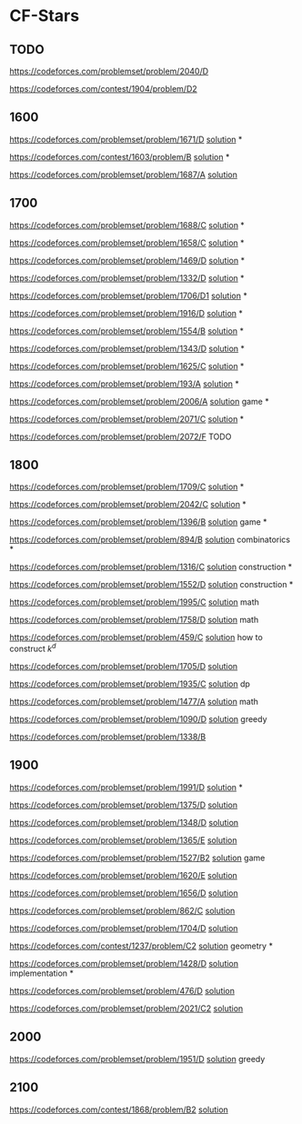 # CF-Stars

## TODO
https://codeforces.com/problemset/problem/2040/D

https://codeforces.com/contest/1904/problem/D2

## 1600
https://codeforces.com/problemset/problem/1671/D [solution](https://zhuanlan.zhihu.com/p/503401313) *
 
https://codeforces.com/contest/1603/problem/B [solution](https://codeforces.com/blog/entry/96460) *

https://codeforces.com/problemset/problem/1687/A [solution](https://www.bilibili.com/opus/727487921631789109)

## 1700
https://codeforces.com/problemset/problem/1688/C [solution](https://blog.csdn.net/weixin_61904259/article/details/125789252) *

https://codeforces.com/problemset/problem/1658/C [solution](https://www.acwing.com/solution/content/166734/) *

https://codeforces.com/problemset/problem/1469/D [solution](https://www.acwing.com/solution/content/171257/) * 

https://codeforces.com/problemset/problem/1332/D [solution](https://blog.csdn.net/Littlewhite520/article/details/105244608) *

https://codeforces.com/problemset/problem/1706/D1 [solution](https://blog.csdn.net/qq_45554473/article/details/127872291) *

https://codeforces.com/problemset/problem/1916/D [solution](https://blog.csdn.net/m0_59954214/article/details/138723629) *

https://codeforces.com/problemset/problem/1554/B [solution](https://blog.csdn.net/INGg__/article/details/119299898) *

https://codeforces.com/problemset/problem/1343/D [solution](https://blog.csdn.net/qq_45458915/article/details/105682206) *

https://codeforces.com/problemset/problem/1625/C [solution](https://www.cnblogs.com/s1mmons/p/15808539.html) *

https://codeforces.com/problemset/problem/193/A [solution](https://blog.csdn.net/HEU_xueyan/article/details/7632936) *

https://codeforces.com/problemset/problem/2006/A [solution](https://www.cnblogs.com/cjjsb/p/18397209) game *

https://codeforces.com/problemset/problem/2071/C [solution](https://zhuanlan.zhihu.com/p/27263034300) *

https://codeforces.com/problemset/problem/2072/F TODO

## 1800
https://codeforces.com/problemset/problem/1709/C [solution](https://blog.csdn.net/QQ2530063577/article/details/125942093) *

https://codeforces.com/problemset/problem/2042/C [solution](https://zhuanlan.zhihu.com/p/10349236858) *

https://codeforces.com/problemset/problem/1396/B [solution](https://blog.csdn.net/dragonylee/article/details/108343568) game *

https://codeforces.com/problemset/problem/894/B [solution](https://blog.csdn.net/u013852115/article/details/78649382) combinatorics *

https://codeforces.com/problemset/problem/1316/C [solution](https://www.cnblogs.com/heyuhhh/p/12420353.html) construction *

https://codeforces.com/problemset/problem/1552/D [solution](https://blog.csdn.net/weixin_45948940/article/details/119789855) construction *

https://codeforces.com/problemset/problem/1995/C [solution](https://www.cnblogs.com/luckyblock/p/18319949#c) math

https://codeforces.com/problemset/problem/1758/D [solution](https://blog.csdn.net/weixin_40986490/article/details/128151197) math

https://codeforces.com/problemset/problem/459/C [solution](https://www.cnblogs.com/KirinSB/p/10375794.html) how to construct $k^d$

https://codeforces.com/problemset/problem/1705/D [solution](https://www.cnblogs.com/cjjsb/p/16578319.html#d-mark-and-lightbulbs)

https://codeforces.com/problemset/problem/1935/C [solution](https://www.acwing.com/solution/content/249004/) dp

https://codeforces.com/problemset/problem/1477/A [solution](https://blog.csdn.net/zzq0523/article/details/113777886) math

https://codeforces.com/problemset/problem/1090/D [solution](https://www.cnblogs.com/dilthey/p/10092161.html) greedy

https://codeforces.com/problemset/problem/1338/B

## 1900
https://codeforces.com/problemset/problem/1991/D [solution](https://www.cnblogs.com/cjjsb/p/18330970) *

https://codeforces.com/problemset/problem/1375/D [solution](https://blog.csdn.net/tomjobs/article/details/107147334)

https://codeforces.com/problemset/problem/1348/D [solution](https://blog.csdn.net/starlet_kiss/article/details/105899735)

https://codeforces.com/problemset/problem/1365/E [solution](https://blog.csdn.net/mrcrack/article/details/106635598)

https://codeforces.com/problemset/problem/1527/B2 [solution](https://www.cnblogs.com/TheRoadToTheGold/p/15254112.html) game

https://codeforces.com/problemset/problem/1620/E [solution](https://blog.csdn.net/SGDBS233/article/details/122936964)

https://codeforces.com/problemset/problem/1656/D [solution](https://blog.csdn.net/weixin_43823753/article/details/123744243)

https://codeforces.com/problemset/problem/862/C [solution](https://blog.csdn.net/lj130lj/article/details/78629481)

https://codeforces.com/problemset/problem/1704/D [solution](https://blog.csdn.net/Bananaaay/article/details/126097699)

https://codeforces.com/contest/1237/problem/C2 [solution](https://blog.csdn.net/weixin_44751481/article/details/102604601) geometry *

https://codeforces.com/problemset/problem/1428/D [solution](https://blog.csdn.net/tongjingqi_/article/details/109146192) implementation *

https://codeforces.com/problemset/problem/476/D [solution](https://www.cnblogs.com/kewowlo/p/4088328.html)

https://codeforces.com/problemset/problem/2021/C2 [solution](https://www.cnblogs.com/luckyblock/p/18451687#c2-%E8%B4%AA%E5%BF%83%E6%9E%9A%E4%B8%BE)

## 2000
https://codeforces.com/problemset/problem/1951/D [solution](https://www.cnblogs.com/qiujianACM/p/18120234) greedy

## 2100
https://codeforces.com/contest/1868/problem/B2 [solution](https://www.cnblogs.com/cjjsb/p/17694388.html)
